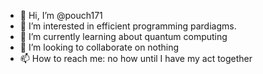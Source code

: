 - 👋 Hi, I’m @pouch171
- 👀 I’m interested in efficient programming pardiagms.
- 🌱 I’m currently learning about quantum computing
- 💞️ I’m looking to collaborate on nothing
- 📫 How to reach me: no how until I have my act together 

<!---
pouch171/pouch171 is a ✨ special ✨ repository because its `README.md` (this file) appears on your GitHub profile.
You can click the Preview link to take a look at your changes.
--->
